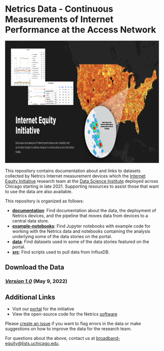 # Netrics Data - Continuous Measurements of Internet Performance at the Access Network

<p align='center'><img src='assets/images/netrics-data-hero.jpg' width='750' height='400' alt='Image of a map with data displayed on it and a heat map of Netrics device deployments with some charts of netrics data displayed on a Grafana dashboard and accompanying text that says Internet Equity Initiative data about and analysis of Internet performance and reliability with actionable insights to address inequity in communities across the United States.' vertical-align='middle'></p>

This repository contains documentation about and links to datasets collected by Netrics Internet measurement devices which the [Internet Equity Initiative](https://internetequity.uchicago.edu/) research team at the [Data Science Institute](http://datascience.uchicago.edu/) deployed across Chicago starting in late 2021. Supporting resources to assist those that want to use the data are also available.

This repository is organized as follows:
- **[documentation](documentation)**: Find documentation about the data, the deployment of Netrics devices, and the pipeline that moves data from devices to a central data store.
- **[example-notebooks](example-notebooks)**: Find Jupyter notebooks with example code for working with the Netrics data and notebooks containing the analysis underlying some of the data stories on the portal.
- **[data](data)**: Find datasets used in some of the data stories featured on the portal.
- **[src](src)**: Find scripts used to pull data from InfluxDB.

## Download the Data

### [*Version 1.0*](https://github.com/chicago-cdac/netrics-data/releases/tag/netrics-data-1-0) (May 9, 2022)

## Additional Links

- Visit our [portal](https://internetequity.uchicago.edu/) for the initiative
- View the open-source code for the Netrics [software](https://github.com/chicago-cdac/nm-exp-active-netrics)

Please [create an issue](https://github.com/chicago-cdac/netrics-data/issues) if you want to flag errors in the data or make suggestions on how to improve the data for the research team.

For questions about the above, contact us at [broadband-equity@lists.uchicago.edu](mailto:broadband-equity@lists.uchicago.edu).
